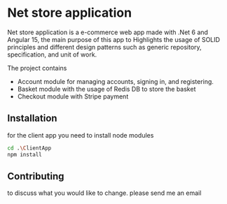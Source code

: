 # Net store application

Net store application is a e-commerce web app made with .Net 6 and Angular 15, the main purpose of this app to Highlights the usage of SOLID principles and different design patterns such as generic repository, specification, and unit of work.

The project contains
* Account module for managing accounts, signing in, and registering.
* Basket module with the usage of Redis DB to store the basket
* Checkout module with Stripe payment
## Installation

for the client app you need to install node modules

```bash
cd .\ClientApp
npm install
```



## Contributing


to discuss what you would like to change.
please send me an email
